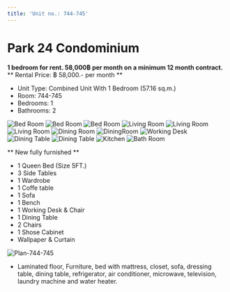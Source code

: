 ```yaml
---
title: 'Unit no.: 744-745'
---
```


# Park 24 Condominium
**1 bedroom for rent. 58,000฿ per month on a minimum 12 month contract.**
** Rental Price: ฿ 58,000.- per month **

* Unit Type: Combined Unit With 1 Bedroom (57.16 sq.m.)
* Room: 744-745
* Bedrooms: 1
* Bathrooms: 2

![Bed Room](/Type3-1.jpg)
![Bed Room](/Type3-2.jpg) 
![Bed Room](/Type3-3.jpg) 
![Living Room](/Type3-4.jpg) 
![Living Room](/Type3-5.jpg) 
![Living Room](/Type3-6.jpg) 
![Dining Room](/Type3-7.jpg) 
![DiningRoom](/Type3-8.jpg) 
![Working Desk](/Type3-9.jpg) 
![Dining Table](/Type3-10.jpg) 
![Dining Table](/Type3-11.jpg) 
![Kitchen](/Type3-12.jpg)
![Bath Room](/Type3-13.jpg) 

** New fully furnished ** 
* 1 Queen Bed (Size 5FT.)
* 3 Side Tables
* 1 Wardrobe
* 1 Coffe table
* 1 Sofa
* 1 Bench
* 1 Working Desk & Chair
* 1 Dining Table
* 2 Chairs
* 1 Shose Cabinet
* Wallpaper & Curtain

![Plan-744-745](/744-749.jpg) 

* Laminated floor, Furniture, bed with mattress, closet, sofa, dressing table, dining table, refrigerator, air conditioner, microwave, television, laundry machine and water heater.